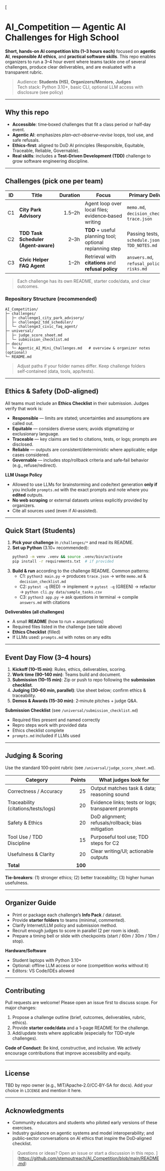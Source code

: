 [
# AI_Competition — Agentic AI Challenges for High School

**Short, hands‑on AI competition kits (1–3 hours each)** focused on **agentic AI**, **responsible AI ethics**, and **practical software skills**. This repo enables organizers to run a 3–4 hour event where teams tackle one of several challenges, produce clear deliverables, and are evaluated with a transparent rubric.

> Audience: **Students (HS)**, **Organizers/Mentors**, **Judges**  
> Tech stack: Python 3.10+, basic CLI, optional LLM access with disclosure (see policy)

---

## Why this repo
- **Accessible**: time‑boxed challenges that fit a class period or half‑day event.
- **Agentic AI**: emphasizes *plan–act–observe–revise* loops, tool use, and safe refusals.
- **Ethics‑first**: aligned to DoD AI principles (Responsible, Equitable, Traceable, Reliable, Governable).
- **Real skills**: includes a **Test‑Driven Development (TDD)** challenge to grow software engineering discipline.

---

## Challenges (pick one per team)
| ID | Title | Duration | Focus | Primary Deliverables |
|---|---|---:|---|---|
| C1 | **City Park Advisory** | 1.5–2h | Agent loop over local files; evidence‑based writing | `memo.md`, `decision_checklist.md`, `trace.json` |
| C2 | **TDD Task Scheduler (Agent‑aware)** | 2–3h | **TDD** + useful planning tool; optional replanning step | Passing tests, `schedule.json`, `TDD_NOTES.md` |
| C3 | **Civic Helper FAQ Agent** | 1–2h | Retrieval with **citations** and **refusal policy** | `answers.md`, `refusal_policy.md`, `risks.md` |

> Each challenge has its own README, starter code/data, and clear outcomes.

### Repository Structure (recommended)
```
AI_Competition/
├─ challenges/
│  ├─ challenge1_city_park_advisory/
│  ├─ challenge2_tdd_scheduler/
│  └─ challenge3_civic_faq_agent/
├─ universal/
│  ├─ judge_score_sheet.md
│  └─ submission_checklist.md
├─ docs/
│  └─ Agentic_AI_Mini_Challenges.md   # overview & organizer notes (optional)
└─ README.md
```
> Adjust paths if your folder names differ. Keep challenge folders self‑contained (data, tools, app/tests).

---

## Ethics & Safety (DoD‑aligned)
All teams must include an **Ethics Checklist** in their submission. Judges verify that work is:
- **Responsible** — limits are stated; uncertainties and assumptions are called out.
- **Equitable** — considers diverse users; avoids stigmatizing or exclusionary language.
- **Traceable** — key claims are tied to citations, tests, or logs; prompts are disclosed.
- **Reliable** — outputs are consistent/deterministic where applicable; edge cases considered.
- **Governable** — includes stop/rollback criteria and safe‑fail behavior (e.g., refuse/redirect).

**LLM Usage Policy**
- Allowed to use LLMs for brainstorming and code/text generation **only if** you include `prompts.md` with the exact prompts and note where you **edited** outputs.
- **No web scraping** or external datasets unless explicitly provided by organizers.
- Cite all sources used (even if AI‑assisted).

---

## Quick Start (Students)
1. **Pick your challenge** in `/challenges/*` and read its README.  
2. **Set up Python** (3.10+ recommended):  
   ```bash
   python3 -m venv .venv && source .venv/bin/activate
   pip install -r requirements.txt  # if provided
   ```
3. **Build & run** according to the challenge README. Common patterns:
   - C1: `python3 main.py` → produces `trace.json` → write `memo.md` & `decision_checklist.md`
   - C2: `pytest -q` (RED) → implement → `pytest -q` (GREEN) → refactor → `python cli.py data/sample_tasks.csv`
   - C3: `python3 app.py` → ask questions in terminal → compile `answers.md` with citations

**Deliverables (all challenges)**
- A small **README** (how to run + assumptions)
- Required files listed in the challenge (see table above)
- **Ethics Checklist** (filled)
- If LLMs used: `prompts.md` with notes on any edits

---

## Event Day Flow (3–4 hours)
1. **Kickoff (10–15 min)**: Rules, ethics, deliverables, scoring.  
2. **Work time (90–140 min)**: Teams build and document.  
3. **Submission (10–15 min)**: Zip or push to repo following the **submission checklist**.  
4. **Judging (30–60 min, parallel)**: Use sheet below; confirm ethics & traceability.  
5. **Demos & Awards (15–30 min)**: 2‑minute pitches + judge Q&A.

**Submission Checklist** (see `/universal/submission_checklist.md`)
- Required files present and named correctly
- Repro steps work with provided data
- Ethics checklist complete
- `prompts.md` included if LLMs used

---

## Judging & Scoring
Use the standard 100‑point rubric (see `/universal/judge_score_sheet.md`).

| Category | Points | What judges look for |
|---|---:|---|
| Correctness / Accuracy | 25 | Output matches task & data; reasoning sound |
| Traceability (citations/tests/logs) | 20 | Evidence links; tests or logs; transparent prompts |
| Safety & Ethics | 20 | DoD alignment; refusals/rollback; bias mitigation |
| Tool Use / TDD Discipline | 15 | Purposeful tool use; TDD steps for C2 |
| Usefulness & Clarity | 20 | Clear writing/UI; actionable outputs |
| **Total** | **100** |  |

**Tie‑breakers**: (1) stronger ethics; (2) better traceability; (3) higher human usefulness.

---

## Organizer Guide
- Print or package each challenge’s **Info Pack** / dataset.  
- Provide **starter folders** to teams (minimal, commented).  
- Clarify Internet/LLM policy and submission method.  
- Recruit enough judges to score in parallel (2 per room is ideal).  
- Prepare a timing bell or slide with checkpoints (start / 60m / 30m / 10m / stop).

**Hardware/Software**
- Student laptops with Python 3.10+
- Optional: offline LLM access or none (competition works without it)
- Editors: VS Code/IDEs allowed

---

## Contributing
Pull requests are welcome! Please open an issue first to discuss scope. For major changes:
1. Propose a challenge outline (brief, outcomes, deliverables, rubric, ethics).  
2. Provide **starter code/data** and a 1–page README for the challenge.  
3. Add/update tests where applicable (especially for TDD‑style challenges).

**Code of Conduct**: Be kind, constructive, and inclusive. We actively encourage contributions that improve accessibility and equity.

---

## License
TBD by repo owner (e.g., MIT/Apache‑2.0/CC‑BY‑SA for docs). Add your choice in `LICENSE` and mention it here.

---

## Acknowledgments
- Community educators and students who piloted early versions of these exercises.  
- Industry guidance on agentic systems and model interoperability; and public‑sector conversations on AI ethics that inspire the DoD‑aligned checklist.

> Questions or ideas? Open an issue or start a discussion in this repo.
](https://github.com/stemoutreach/AI_Competition/blob/main/README.md)
